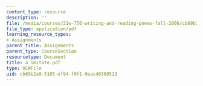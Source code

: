 ```yaml
---
content_type: resource
description: ''
file: /media/courses/21w-756-writing-and-reading-poems-fall-2006/cb69b2a95105ef94f0f10aac46360513_a_imitate.pdf
file_type: application/pdf
learning_resource_types:
- Assignments
parent_title: Assignments
parent_type: CourseSection
resourcetype: Document
title: a_imitate.pdf
type: OCWFile
uid: cb69b2a9-5105-ef94-f0f1-0aac46360513
---
```

